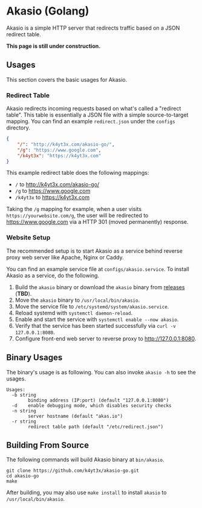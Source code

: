 # Akasio (Golang)

Akasio is a simple HTTP server that redirects traffic based on a JSON redirect table.

**This page is still under construction.**

## Usages

This section covers the basic usages for Akasio.

### Redirect Table

Akasio redirects incoming requests based on what's called a "redirect table". This table is essentially a JSON file with a simple source-to-target mapping. You can find an example `redirect.json` under the `configs` directory.

```json
{
    "/": "http://k4yt3x.com/akasio-go/",
    "/g": "https://www.google.com",
    "/k4yt3x": "https://k4yt3x.com"
}
```

This example redirect table does the following mappings:

- `/` to http://k4yt3x.com/akasio-go/
- `/g` to https://www.google.com
- `/k4yt3x` to https://k4yt3x.com

Taking the `/g` mapping for example, when a user visits `https://yourwebsite.com/g`, the user will be redirected to https://www.google.com via a HTTP 301 (moved permanently) response.

### Website Setup

The recommended setup is to start Akasio as a service behind reverse proxy web server like Apache, Nginx or Caddy.

You can find an example service file at `configs/akasio.service`. To install Akasio as a service, do the following.

1. Build the `akasio` binary or download the `akasio` binary from [releases](https://github.com/k4yt3x/akasio-go/releases) (**TBD**).
1. Move the `akasio` binary to `/usr/local/bin/akasio`.
1. Move the service file to `/etc/systemd/system/akasio.service`.
1. Reload systemd with `systemctl daemon-reload`.
1. Enable and start the service with `systemctl enable --now akasio`.
1. Verify that the service has been started successfully via `curl -v 127.0.0.1:8080`.
1. Configure front-end web server to reverse proxy to http://127.0.0.1:8080.

## Binary Usages

The binary's usage is as following. You can also invoke `akasio -h` to see the usages.

```console
Usages:
  -b string
        binding address (IP:port) (default "127.0.0.1:8080")
  -d    enable debugging mode, which disables security checks
  -n string
        server hostname (default "akas.io")
  -r string
        redirect table path (default "/etc/redirect.json")
```

## Building From Source

The following commands will build Akasio binary at `bin/akasio`.

```shell
git clone https://github.com/k4yt3x/akasio-go.git
cd akasio-go
make
```

After building, you may also use `make install` to install `akasio` to `/usr/local/bin/akasio`.
